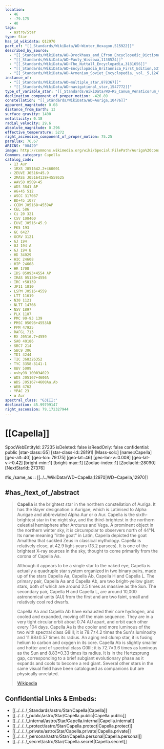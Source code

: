```yaml
---
location:
  - 46
  - -79.175
  - 40
tags:
  - astro/Star
type: Star
has_id_wikidata: Q12970
part_of: "[[_Standards/WikiData/WD~Winter_Hexagon,515922]]"
described_by_source:
  - "[[_Standards/WikiData/WD~Brockhaus_and_Efron_Encyclopedic_Dictionary,602358]]"
  - "[[_Standards/WikiData/WD~Pauly_Wissowa,1138524]]"
  - "[[_Standards/WikiData/WD~The_Nuttall_Encyclopædia,3181656]]"
  - "[[_Standards/WikiData/WD~Encyclopædia_Britannica_First_Edition,5375740]]"
  - "[[_Standards/WikiData/WD~Armenian_Soviet_Encyclopedia,_vol._5,124737632]]"
instance_of:
  - "[[_Standards/WikiData/WD~multiple_star,878367]]"
  - "[[_Standards/WikiData/WD~navigational_star,1547772]]"
type_of_variable_star: "[[_Standards/WikiData/WD~RS_Canum_Venaticorum_variable,1392913]]"
declination_component_of_proper_motion: -426.89
constellation: "[[_Standards/WikiData/WD~Auriga,10476]]"
apparent_magnitude: 0.08
distance_from_Earth: 13
surface_gravity: 1400
metallicity: 0.18
radial_velocity: 29.6
absolute_magnitude: 0.296
effective_temperature: 5272
right_ascension_component_of_proper_motion: 75.25
parallax: 76.67
ARICNS: "00429"
image: http://commons.wikimedia.org/wiki/Special:FilePath/Auriga%20constellation%20map.svg
Commons_category: Capella
catalog_code:
  - 13 Aur
  - 1RXS J051642.2+460001
  - 2EUVE J0516+45.9
  - 2MASS J05164138+4559525
  - AAVSO 0509+45
  - ADS 3841 AP
  - AG+45 512
  - ASCC 317037
  - BD+45 1077
  - CCDM J05168+4559AP
  - CEL 586
  - Ci 20 321
  - CSV 100460
  - EUVE J0516+45.9
  - FK5 193
  - GC 6427
  - GCRV 3121
  - GJ 194
  - GJ 194 A
  - GJ 194 B
  - HD 34029
  - HIC 24608
  - HIP 24608
  - HR 1708
  - IDS 05093+4554 AP
  - IRAS 05130+4556
  - IRC +50139
  - JP11 1010
  - LSPM J0516+4559
  - LTT 11619
  - N30 1121
  - NLTT 14766
  - NSV 1897
  - PLX 1187
  - PMC 90-93 139
  - PMSC 05093+4553AB
  - PPM 47925
  - RAFGL 713
  - RX J0516.7+4559
  - SAO 40186
  - SBC7 214
  - SBC9 306
  - TD1 4244
  - TIC 368326352
  - TYC 3358-3141-1
  - UBV 5009
  - uvby98 100034029
  - WDS J05167+4600A
  - WDS J05167+4600Aa,Ab
  - WEB 4762
  - YPAC 23
  - α Aur
spectral_class: "G3III:"
declination: 45.99799147
right_ascension: 79.172327944
---
```


# [[Capella]] 

SpocWebEntityId: 27235
isDeleted: false
isReadOnly: false
confidential: public
[star-class::G5]
[star-class-id::28191]
[Mass-sol::]
[name::Capella]
[geo-alt::40]
[geo-lon::79.175]
[geo-lat::46]
[geo-lon-v::0.008]
[geo-lat-v::-0.42]
[bright-min::1]
[bright-max::1]
[Zodiac-index::1]
[ZodiacId::28090]
[NextStarId::27376]

#is_/same_as :: [[../../WikiData/WD~Capella,12970|WD~Capella,12970]] 

## #has_/text_of_/abstract 

> **Capella** is the brightest star in the northern constellation of Auriga. It has the Bayer designation α Aurigae, which is Latinised to Alpha Aurigae and abbreviated Alpha Aur or α Aur. Capella is the sixth-brightest star in the night sky, and the third-brightest in the northern celestial hemisphere after Arcturus and Vega. A prominent object in the northern winter sky, it is circumpolar to observers north of 44°N. Its name meaning "little goat" in Latin, Capella depicted the goat Amalthea that suckled Zeus in classical mythology. Capella is relatively close, at 42.9 light-years (13.2 parsecs). It is one of the brightest X-ray sources in the sky, thought to come primarily from the corona of Capella Aa.
>
> Although it appears to be a single star to the naked eye, Capella is actually a quadruple star system organized in two binary pairs, made up of the stars Capella Aa, Capella Ab, Capella H and Capella L. The primary pair, Capella Aa and Capella Ab, are two bright-yellow giant stars, both of which are around 2.5 times as massive as the Sun. The secondary pair, Capella H and Capella L, are around 10,000 astronomical units (AU) from the first and are two faint, small and relatively cool red dwarfs.
>
> Capella Aa and Capella Ab have exhausted their core hydrogen, and cooled and expanded, moving off the main sequence. They are in a very tight circular orbit about 0.74 AU apart, and orbit each other every 104 days. Capella Aa is the cooler and more luminous of the two with spectral class G8III; it is 78.7±4.2 times the Sun's luminosity and 11.98±0.57 times its radius. An aging red clump star, it is fusing helium to carbon and oxygen in its core. Capella Ab is slightly smaller and hotter and of spectral class G0III; it is 72.7±3.6 times as luminous as the Sun and 8.83±0.33 times its radius. It is in the Hertzsprung gap, corresponding to a brief subgiant evolutionary phase as it expands and cools to become a red giant. Several other stars in the same visual field have been catalogued as companions but are physically unrelated.
>
> [Wikipedia](https://en.wikipedia.org/wiki/Capella) 




## Confidential Links & Embeds: 
- [[../../../_Standards/astro/Star/Capella|Capella]] 
- [[../../../_public/astro/Star/Capella.public|Capella.public]] 
- [[../../../_internal/astro/Star/Capella.internal|Capella.internal]] 
- [[../../../_protect/astro/Star/Capella.protect|Capella.protect]] 
- [[../../../_private/astro/Star/Capella.private|Capella.private]] 
- [[../../../_personal/astro/Star/Capella.personal|Capella.personal]] 
- [[../../../_secret/astro/Star/Capella.secret|Capella.secret]]

